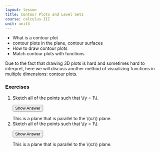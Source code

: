 ```yaml
---
layout: lesson
title: Contour Plots and Level Sets
course: calculus-III
unit: unit3
---
```



- What is a contour plot
- contour plots in the plane, contour surfaces
- How to draw contour plots
- Match contour plots with functions

Due to the fact that drawing 3D plots is hard and sometimes hard to interpret, here we will discuss another method of visualizing functions in multiple dimensions: contour plots. 


### Exercises

<ol>
<li> <div> Sketch all of the points such that \(y = 1\). </div>

<button onclick="myFunction('answer2')" class="answerButton">Show Answer</button>
<div  id="answer2" class="answer">
This is a plane that is parallel to the \(xz\) plane. 
</div> </li>
<li> <div> Sketch all of the points such that \(y = 1\). </div>

<button onclick="myFunction('answer2')" class="answerButton">Show Answer</button>
<div  id="answer2" class="answer">
This is a plane that is parallel to the \(xz\) plane. 
</div> </li>
</ol>
